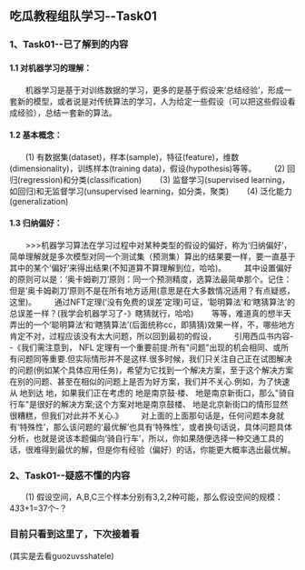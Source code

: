 
## 吃瓜教程组队学习--Task01

### 1、Task01--已了解到的内容
#### 1.1 对机器学习的理解：
&emsp;&emsp;机器学习是基于对训练数据的学习，更多的是基于假设来‘总结经验’，形成一套新的模型，或者说是对传统算法的学习，人为给定一些假设（可以把这些假设看成经验），总结一套新的算法。
#### 1.2 基本概念：
&emsp;&emsp;(1) 有数据集(dataset)，样本(sample)，特征(feature)，维数(dimensionality)，训练样本(training data)，假设(hypothesis)等等。
&emsp;&emsp;(2) 回归(regression)和分类(classification)
&emsp;&emsp;(3) 监督学习(supervised learning，如回归)和无监督学习(unsupervised learning，如分类，聚类)
&emsp;&emsp;(4) 泛化能力(generalization)
#### 1.3 归纳偏好：
&emsp;&emsp;>>>机器学习算法在学习过程中对某种类型的假设的偏好，称为‘归纳偏好’，简单理解就是多次模型对同一个测试集（预测集）算出的结果要一样，要一直基于其中的某个‘偏好’来得出结果(不知道算不算理解到位，哈哈)。
&emsp;&emsp;其中设置偏好的原则可以是：‘奥卡姆剃刀’原则：同一个预测精度，选算法最简单那个。记住：但是‘奥卡姆剃刀’原则不是在所有地方适用(意思是在大多数情况适用？有点疑惑，这里)。
&emsp;&emsp;通过NFT定理(‘没有免费的误差’定理)可证，‘聪明算法’和‘瞎猜算法’的总误差一样？(我学会机器学习了-》瞎猜就行，哈哈)
&emsp;&emsp;等等，难道真的想半天弄出的一个‘聪明算法’和‘瞎猜算法’(后面统称cc，即猜猜)效果一样，不，哪些地方肯定不对，过程应该没有太大问题，所以回到最初的假设，
&emsp;&emsp;引用西瓜书内容--《我们需注意到， NFL 定理有一个重要前提:所有"问题"出现的机会相同、或所有问题同等重要.但实际情形并不是这样.很多时候，我们只关注自己正在试图解决的问题(例如某个具体应用任务)，希望为它找到一个解决方案，至于这个解决方案在别的问题、甚至在相似的问题上是否为好方案，我们并不关心.例如，为了快速从 地到达 地，如果我们正在考虑的 地是南京鼓·楼、 地是南京新街口，那么"骑自行车"是很好的解决方案;这个方案对地是南京鼓楼、 地是北京新街口的情形显然很糟糕，但我们对此并不关心.》
&emsp;&emsp;对上面的上面那句话是，任何问题本身就有‘特殊性’，那么该问题的‘最优解’也具有‘特殊性’，或者换句话说，具体问题具体分析，也就是说该本题偏向‘骑自行车’，所以，你如果随便选择一种交通工具的话，很难得到最优的解，但是你有经验（偏好）的话，你能更大概率选出最优解。

### 2、Task01--疑惑不懂的内容
&emsp;&emsp;(1) 假设空间，A,B,C三个样本分别有3,2,2种可能，那么假设空间的规模：4*3*3+1=37个-？

### 目前只看到这里了，下次接着看
(其实是去看guozuvsshatele)